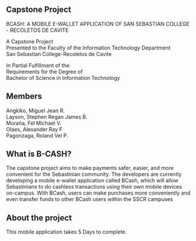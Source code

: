 ## Capstone Project
BCASH: A MOBILE E-WALLET APPLICATION OF SAN SEBASTIAN COLLEGE - RECOLETOS DE CAVITE

A Capstone Project <br>
Presented to the Faculty of the Information Technology Department <br>
San Sebastian College-Recoletos de Cavite <br>

In Partial Fulfillment of the <br>
Requirements for the Degree of <br>
Bachelor of Science in Information Technology <br>

## Members
Angkiko, Miguel Jean R. <br>
Layson, Stephen Regan James B. <br>
Moraña, Fel Michael V. <br>
Olaes, Alexander Ray F <br>
Pagonzaga, Roland Vel P. <br>

## What is B-CASH?
The capstone project aims to make payments safer, easier, and more convenient for the Sebastinian community. The developers are currently developing a mobile e-wallet application called BCash, which will allow Sebastinians to do cashless transactions using their own mobile devices on-campus. With BCash, users can make purchases more conveniently and even transfer funds to other BCash users within the SSCR campuses

## About the project
This mobile application takes 5 Days to complete. 









